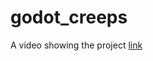 # godot_creeps

A video showing the project [link](https://x.com/RHortelanoS/status/1816918954037916151)
